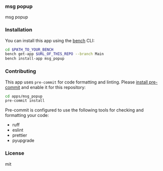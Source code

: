 ### msg popup

msg popup

### Installation

You can install this app using the [bench](https://github.com/frappe/bench) CLI:

```bash
cd $PATH_TO_YOUR_BENCH
bench get-app $URL_OF_THIS_REPO --branch Main
bench install-app msg_popup
```

### Contributing

This app uses `pre-commit` for code formatting and linting. Please [install pre-commit](https://pre-commit.com/#installation) and enable it for this repository:

```bash
cd apps/msg_popup
pre-commit install
```

Pre-commit is configured to use the following tools for checking and formatting your code:

- ruff
- eslint
- prettier
- pyupgrade

### License

mit
